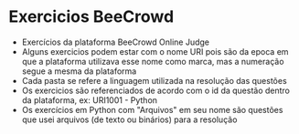 # Exercicios BeeCrowd
- Exercícios da plataforma BeeCrowd Online Judge <br>
- Alguns exercicios podem estar com o nome URI pois são da epoca em que a plataforma utilizava esse nome como marca, mas a numeração segue a mesma da plataforma <br>
- Cada pasta se refere a linguagem utilizada na resolução das questões <br>
- Os exercicios são referenciados de acordo com o id da questão dentro da plataforma, ex: URI1001 - Python <br>  
- Os exercícios em Python com "Arquivos" em seu nome são questões que usei arquivos (de texto ou binários) para a resolução <br>
